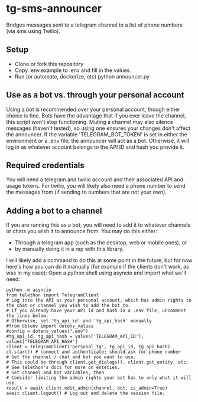 # tg-sms-announcer

Bridges messages sent to a telegram channel to a list of phone numbers (via sms using Twilio).

## Setup
* Clone or fork this repository
* Copy .env.example to .env and fill in the values.
* Run (or automate, dockerize, etc) python announcer.py

## Use as a bot vs. through your personal account
Using a bot is recommended over your personal account, though either choice is fine. Bots have the advantage that if you ever leave the channel, this script won't stop functioning. Muting a channel may also silence messages (haven't tested), so using one ensures your changes don't affect the announcer.
If the variable 'TELEGRAM_BOT_TOKEN' is set in either the environment or a .env file, the announcer will act as a bot. Otherwise, it will log in as whatever account belongs to the API ID and hash you provide it.

## Required credentials
You will need a telegram and twilio account and their associated API and usage tokens.
For twilio, you will likely also need a phone number to send the messages from (if sending to numbers that are not your own).

## Adding a bot to a channel
If you are running this as a bot, you will need to add it to whatever channels or chats you wish it to announce from. You may do this either:
* Through a telegram app (such as the desktop, web or mobile ones), or
* by manually doing it in a rep with this library.

I will likely add a command to do this at some point in the future, but for now here's how you can do it manually (for example if the clients don't work, as was in my case):
Open a python shell using asyncio and import what we'll need:
```
python -m asyncio
from telethon import TelegramClient
# Log into the API as your personal account, which has admin rights to the chat or channel you wish to add the bot to.
# If you already have your API id and hash in a .env file, uncomment the lines below.
# Otherwise, set 'tg_api_id' and 'tg_api_hash' manually
#from dotenv import dotenv_values
#config = dotenv_values(".env")
#tg_api_id, tg_api_hash = values['TELEGRAM_API_ID'], values['TELEGRAM_API_HASH']
client = TelegramClient('personal_tg', tg_api_id, tg_api_hash)
cl.start() # connect and authenticate; should ask for phone number
# Get the channel / chat and bot you want to use.
# This could be through client.get_dialogs(), client.get_entity, etc.
# See telethon's docs for more on enteties.
# Set channel and bot variables, then
# Consider limiting the admin rights your bot has to only what it will use.
result = await client.edit_admin(channel, bot, is_admin=True)
await client.logout() # Log out and delete the session file.
```
